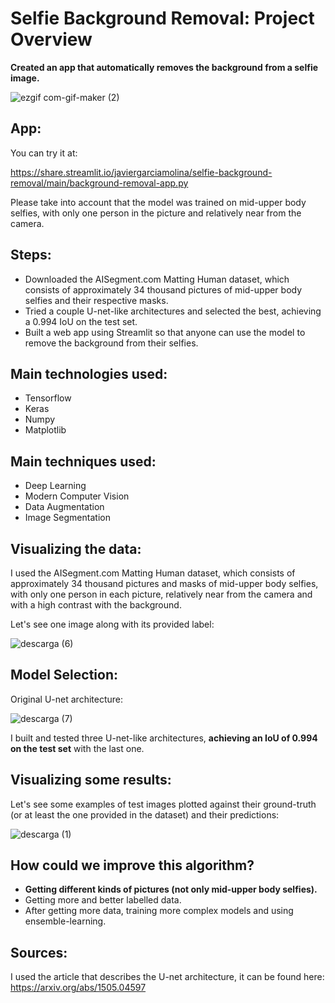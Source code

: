 # Selfie Background Removal: Project Overview
**Created an app that automatically removes the background from a selfie image.**

![ezgif com-gif-maker (2)](https://user-images.githubusercontent.com/70718425/107150769-d453bf80-695f-11eb-967c-6b089e5d8c84.gif)


## App:

You can try it at:

https://share.streamlit.io/javiergarciamolina/selfie-background-removal/main/background-removal-app.py


Please take into account that the model was trained on mid-upper body selfies, with only one person in the picture and relatively near from the camera.

## Steps:

* Downloaded the AISegment.com Matting Human dataset, which consists of approximately 34 thousand pictures of mid-upper body selfies and their respective masks.
* Tried a couple U-net-like architectures and selected the best, achieving a 0.994 IoU on the test set.
* Built a web app using Streamlit so that anyone can use the model to remove the background from their selfies.

## Main technologies used:

* Tensorflow
* Keras
* Numpy
* Matplotlib

## Main techniques used:

* Deep Learning
* Modern Computer Vision
* Data Augmentation
* Image Segmentation

## Visualizing the data:

I used the AISegment.com Matting Human dataset, which consists of approximately 34 thousand pictures and masks of mid-upper body selfies, with only one person in each picture, relatively near from the camera and with a high contrast with the background.

Let's see one image along with its provided label:

![descarga (6)](https://user-images.githubusercontent.com/70718425/107150396-e7fe2680-695d-11eb-904c-843b520366cf.png)

## Model Selection:

Original U-net architecture:

![descarga (7)](https://user-images.githubusercontent.com/70718425/107150849-2694e080-6960-11eb-810e-f66ef8dc9588.png)

I built and tested three U-net-like architectures, **achieving an IoU of 0.994 on the test set** with the last one.


## Visualizing some results:

Let's see some examples of test images plotted against their ground-truth (or at least the one provided in the dataset) and their predictions:

![descarga (1)](https://user-images.githubusercontent.com/70718425/105999038-857b6f80-60ad-11eb-9bb1-f5fdf189d9bc.png)

## How could we improve this algorithm?

* **Getting different kinds of pictures (not only mid-upper body selfies).**
* Getting more and better labelled data.
* After getting more data, training more complex models and using ensemble-learning.


## Sources:

I used the article that describes the U-net architecture, it can be found here: https://arxiv.org/abs/1505.04597



